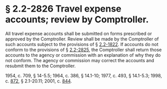 # § 2.2-2826 Travel expense accounts; review by Comptroller.

<p>All travel expense accounts shall be submitted on forms prescribed or approved by the Comptroller. Review shall be made by the Comptroller of such accounts subject to the provisions of § <a href='http://law.lis.virginia.gov/vacode/2.2-1822/'>2.2-1822</a>. If accounts do not conform to the provisions of § <a href='http://law.lis.virginia.gov/vacode/2.2-2825/'>2.2-2825</a>, the Comptroller shall return those accounts to the agency or commission with an explanation of why they do not conform. The agency or commission may correct the accounts and resubmit them to the Comptroller.</p><p>1954, c. 709, § 14-5.5; 1964, c. 386, § 14.1-10; 1977, c. 493, § 14.1-5.3; 1998, c. <a href='http://lis.virginia.gov/cgi-bin/legp604.exe?981+ful+CHAP0872'>872</a>, § 2.1-20.11; 2001, c. <a href='http://lis.virginia.gov/cgi-bin/legp604.exe?011+ful+CHAP0844'>844</a>.</p>